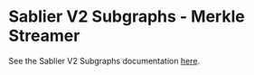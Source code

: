 # Sablier V2 Subgraphs - Merkle Streamer

See the Sablier V2 Subgraphs documentation [here](https://docs.sablier.com/api/subgraphs/overview).
